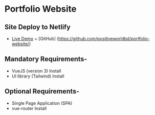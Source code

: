 # Portfolio Website

## Site Deploy to Netlify

- [Live Demo](https://codersujon.netlify.app/) + [GitHub] (https://github.com/positiveworldbd/portfolio-website/)


## Mandatory Requirements-
- VueJS (version 3) Install
- UI library (Tailwind) Install

## Optional Requirements-

- Single Page Application (SPA)
- vue-router Install
    <!-- TODO Use Vue-Router-->

